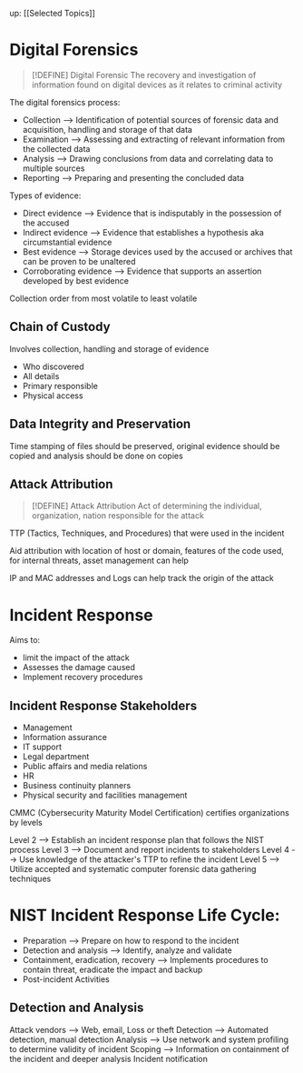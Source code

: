 up: [[Selected Topics]]

# Digital Forensics

> [!DEFINE] Digital Forensic
> The recovery and investigation of information found on digital devices as it relates to criminal activity

The digital forensics process:
- Collection --> Identification of potential sources of forensic data and acquisition, handling and storage of that data
- Examination --> Assessing and extracting of relevant information from the collected data
- Analysis --> Drawing conclusions from data and correlating data to multiple sources
- Reporting --> Preparing and presenting the concluded data

Types of evidence:
- Direct evidence --> Evidence that is indisputably in the possession of the accused
- Indirect evidence --> Evidence that establishes a hypothesis aka circumstantial evidence
- Best evidence --> Storage devices used by the accused or archives that can be proven to be unaltered
- Corroborating evidence --> Evidence that supports an assertion developed by best evidence

Collection order from most volatile to least volatile

## Chain of Custody
Involves collection, handling and storage of evidence
- Who discovered
- All details 
- Primary responsible
- Physical access

## Data Integrity and Preservation
Time stamping of files should be preserved, original evidence should be copied and analysis should be done on copies

## Attack Attribution

> [!DEFINE] Attack Attribution
> Act of determining the individual, organization, nation responsible for the attack

TTP (Tactics, Techniques, and Procedures) that were used in the incident

Aid attribution with location of host or domain, features of the code used, for internal threats, asset management can help

IP and MAC addresses and Logs can help track the origin of the attack

# Incident Response
Aims to:
- limit the impact of the attack
- Assesses the damage caused  
- Implement recovery procedures

## Incident Response Stakeholders
- Management
- Information assurance
- IT support
- Legal department
- Public affairs and media relations
- HR
- Business continuity planners
- Physical security and facilities management

CMMC (Cybersecurity Maturity Model Certification) certifies organizations by levels 

Level 2 --> Establish an incident response plan that follows the NIST process
Level 3 --> Document and report incidents to stakeholders
Level 4 --> Use knowledge of the attacker's TTP to refine the incident
Level 5 --> Utilize accepted and systematic computer forensic data gathering techniques

# NIST Incident Response Life Cycle:
- Preparation --> Prepare on how to respond to the incident 
- Detection and analysis --> Identify, analyze and validate
- Containment, eradication, recovery --> Implements procedures to contain threat, eradicate the impact and backup
- Post-incident Activities

## Detection and Analysis
Attack vendors --> Web, email, Loss or theft
Detection --> Automated detection, manual detection
Analysis --> Use network and system profiling to determine validity of incident
Scoping --> Information on containment of the incident and deeper analysis
Incident notification

